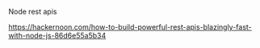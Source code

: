 Node rest apis

https://hackernoon.com/how-to-build-powerful-rest-apis-blazingly-fast-with-node-js-86d6e55a5b34
